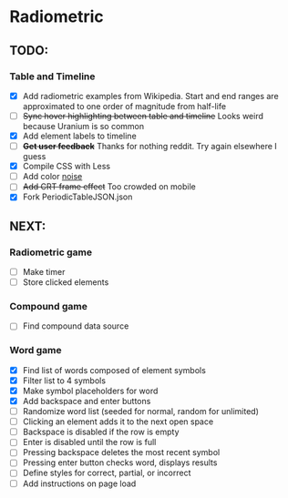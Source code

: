 # Radiometric

## TODO:
### Table and Timeline
- [x] Add radiometric examples from Wikipedia. Start and end ranges are approximated to one order of magnitude from half-life
- [ ] ~~Sync hover highlighting between table and timeline~~ Looks weird because Uranium is so common
- [x] Add element labels to timeline
- [ ] **~~Get user feedback~~** Thanks for nothing reddit. Try again elsewhere I guess
- [x] Compile CSS with Less
- [ ] Add color [noise](https://stackoverflow.com/questions/4011113/can-you-add-noise-to-a-css3-gradient)
- [ ] ~~Add CRT frame effect~~ Too crowded on mobile
- [x] Fork PeriodicTableJSON.json

## NEXT:
### Radiometric game
- [ ] Make timer
- [ ] Store clicked elements

### Compound game
- [ ] Find compound data source

### Word game
- [x] Find list of words composed of element symbols
- [x] Filter list to 4 symbols
- [x] Make symbol placeholders for word
- [x] Add backspace and enter buttons
- [ ] Randomize word list (seeded for normal, random for unlimited)
- [ ] Clicking an element adds it to the next open space
- [ ] Backspace is disabled if the row is empty
- [ ] Enter is disabled until the row is full
- [ ] Pressing backspace deletes the most recent symbol
- [ ] Pressing enter button checks word, displays results
- [ ] Define styles for correct, partial, or incorrect
- [ ] Add instructions on page load
